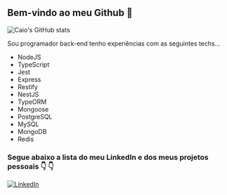 ## Bem-vindo ao meu Github :wave:

![Caio's GitHub stats](https://github-readme-stats.vercel.app/api?username=devcaiofelipe&show_icons=true&theme=dracula)

Sou programador back-end tenho experiências com as seguintes techs...

* NodeJS
* TypeScript
* Jest
* Express
* Restify
* NestJS
* TypeORM
* Mongoose
* PostgreSQL
* MySQL
* MongoDB
* Redis

### Segue abaixo a lista do meu LinkedIn e dos meus projetos pessoais :point_down: :point_down:
[![LinkedIn](https://img.shields.io/badge/LinkedIn-0077B5?style=for-the-badge&logo=linkedin&logoColor=white)](https://www.linkedin.com/in/devcaiofelipe/)
